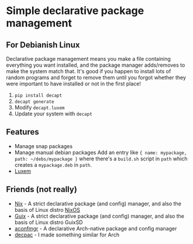 # Simple declarative package management
## For Debianish Linux

Declarative package management means you make a file containing everything you want installed, and the package manager adds/removes to make the system match that.  It's good if you happen to install lots of random programs and forget to remove them until you forgot whether they were important to have installed or not in the first place!

1. `pip install decapt`
2. `decapt generate`
3. Modify `decapt.luxem`
4. Update your system with `decapt`

## Features

* Manage snap packages
* Manage manual debian packages
  Add an entry like `{ name: mypackage, path: ~/debs/mypackage }` where there's a `build.sh` script in `path` which creates a `mypackage.deb` in `path`.
* [Luxem](https://gitlab.com/rendaw/luxem)

## Friends (not really)

* [Nix](https://nixos.org/nix/) - A strict declarative package (and config) manager, and also the basis of Linux distro [NixOS](https://nixos.org/)
* [Guix](https://guix.gnu.org/) - A strict declarative package (and config) manager, and also the basis of Linux distro GuixSD
* [aconfmgr](https://github.com/CyberShadow/aconfmgr) - A declarative Arch-native package and config manager
* [decpac](https://gitlab.com/rendaw/decpac) - I made something similar for Arch
